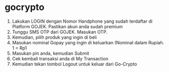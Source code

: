 # gocrypto


1. Lakukan LOGIN dengan Nomor Handphone yang sudah terdaftar di Platform GOJEK. Pastikan akun anda sudah premium
2. Tunggu SMS OTP dari GOJEK. Masukan OTP.
3. Kemudian, pilih produk yang ingin di beli
4. Masukan nominal Gopay yang ingin di keluarkan (Nominal dalam Rupiah. 1 = Rp1
5. Masukan pin anda, kemudian Submit
6. Cek kembali transaksi anda di My Transaction
7. Kemudian tekan tombol Logout untuk keluar dari Go-Crypto
